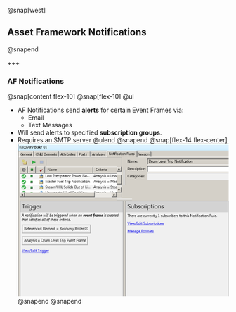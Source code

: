 @snap[west]
## Asset Framework Notifications
@snapend

+++

### AF Notifications
@snap[content flex-10]
@snap[flex-10]
@ul[](false)
- AF Notifications send **alerts** for certain Event Frames via:
    - Email
    - Text Messages
- Will send alerts to specified **subscription groups**.
- Requires an SMTP server
@ulend
@snapend
@snap[flex-14 flex-center]
![](assets/img/pse-notifications.png)
@snapend
@snapend